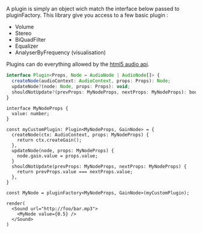 A plugin is simply an object wich match the interface below passed to pluginFactory.
This library give you access to a few basic plugin :
 - Volume
 - Stereo
 - BiQuadFilter
 - Equalizer
 - AnalyserByFrequency (visualisation)

Plugins can do everything allowed by the [html5 audio api](https://developer.mozilla.org/en-US/docs/Web/API/AudioContext).

```ts
interface Plugin<Props, Node = AudioNode | AudioNode[]> {
  createNode(audioContext: AudioContext, props: Props): Node;
  updateNode?(node: Node, props: Props): void;
  shouldNotUpdate?(prevProps: MyNodeProps, nextProps: MyNodeProps): boolean;
}
```

```tsx
interface MyNodeProps {
  value: number;
}

const myCustomPlugin: Plugin<MyNodeProps, GainNode> = {
  createNode(ctx: AudioContext, props: MyNodeProps) {
    return ctx.createGain();
  },
  updateNode(node, props: MyNodeProps) {
    node.gain.value = props.value;
  }
  shouldNotUpdate(prevProps: MyNodeProps, nextProps: MyNodeProps) {
    return prevProps.value === nextProps.value;
  },
}

const MyNode = pluginFactory<MyNodeProps, GainNode>(myCustomPlugin);

render(
  <Sound url="http://foo/bar.mp3">
    <MyNode value={0.5} />
  </Sound>
)
```

